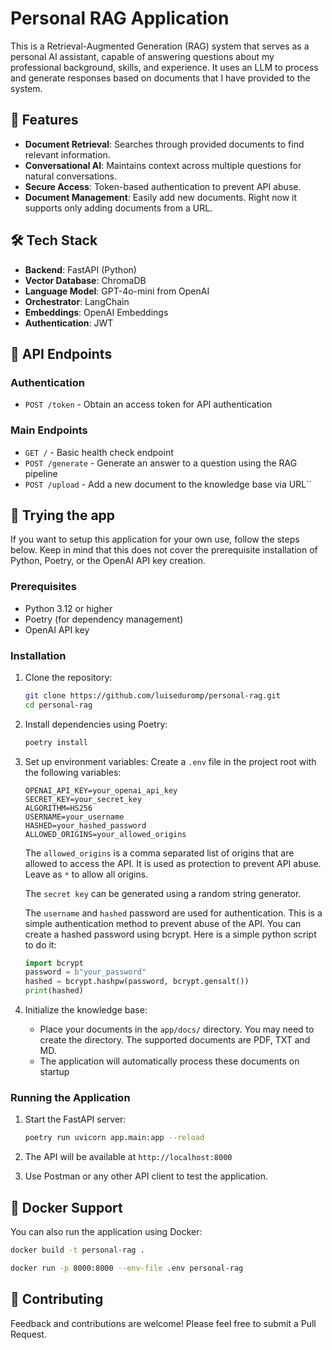 # Personal RAG Application

This is a Retrieval-Augmented Generation (RAG) system that serves as a personal AI assistant, capable of answering questions about my professional background, skills, and experience. It uses an LLM to process and generate responses based on documents that I have provided to the system.

## 🌟 Features

- **Document Retrieval**: Searches through provided documents to find relevant information.
- **Conversational AI**: Maintains context across multiple questions for natural conversations.
- **Secure Access**: Token-based authentication to prevent API abuse.
- **Document Management**: Easily add new documents. Right now it supports only adding documents from a URL.

## 🛠️ Tech Stack

- **Backend**: FastAPI (Python)
- **Vector Database**: ChromaDB
- **Language Model**: GPT-4o-mini from OpenAI
- **Orchestrator**: LangChain
- **Embeddings**: OpenAI Embeddings
- **Authentication**: JWT

## 🚀 API Endpoints

### Authentication

- `POST /token` - Obtain an access token for API authentication

### Main Endpoints

- `GET /` - Basic health check endpoint
- `POST /generate` - Generate an answer to a question using the RAG pipeline
- `POST /upload` - Add a new document to the knowledge base via URL``

## 🧪 Trying the app
If you want to setup this application for your own use, follow the steps below. Keep in mind that this does not cover the prerequisite installation of Python, Poetry, or the OpenAI API key creation.

### Prerequisites

- Python 3.12 or higher
- Poetry (for dependency management)
- OpenAI API key

### Installation

1. Clone the repository:
   ```bash
   git clone https://github.com/luiseduromp/personal-rag.git
   cd personal-rag
   ```

2. Install dependencies using Poetry:
   ```bash
   poetry install
   ```

3. Set up environment variables:
   Create a `.env` file in the project root with the following variables:
   ```
   OPENAI_API_KEY=your_openai_api_key
   SECRET_KEY=your_secret_key
   ALGORITHM=HS256
   USERNAME=your_username
   HASHED=your_hashed_password
   ALLOWED_ORIGINS=your_allowed_origins
   ```
   The `allowed_origins` is a comma separated list of origins that are allowed to access the API. It is used as protection to prevent API abuse. Leave as `*` to allow all origins.  

   The `secret key` can be generated using a random string generator.

   The `username` and `hashed` password are used for authentication. This is a simple authentication method to prevent abuse of the API. 
   You can create a hashed password using bcrypt. Here is a simple python script to do it:
   ```python
   import bcrypt
   password = b"your_password"
   hashed = bcrypt.hashpw(password, bcrypt.gensalt())
   print(hashed)
   ```

4. Initialize the knowledge base:
   - Place your documents in the `app/docs/` directory. You may need to create the directory. The supported documents are PDF, TXT and MD.
   - The application will automatically process these documents on startup

### Running the Application

1. Start the FastAPI server:
   ```bash
   poetry run uvicorn app.main:app --reload
   ```

2. The API will be available at `http://localhost:8000`

3. Use Postman or any other API client to test the application.

## 🐳 Docker Support

You can also run the application using Docker:

```bash
docker build -t personal-rag .

docker run -p 8000:8000 --env-file .env personal-rag
```

## 🤝 Contributing

Feedback and contributions are welcome! Please feel free to submit a Pull Request.
